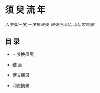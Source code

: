 # 须 臾 流 年
                      
*人生如一梦,一梦换须臾 须臾待流年,流年似崆蒙*    


## 目 录

* 一梦换须臾

* 结   局

* 博文摘录

* 网贴摘录